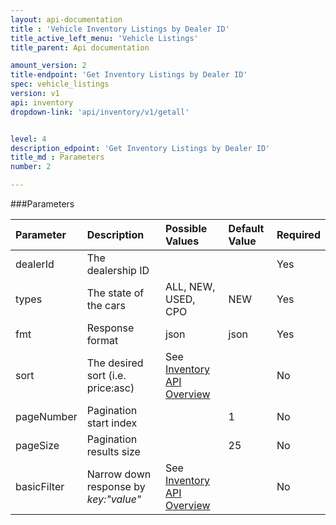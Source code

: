 ```yaml
---
layout: api-documentation
title : 'Vehicle Inventory Listings by Dealer ID'
title_active_left_menu: 'Vehicle Listings'
title_parent: Api documentation

amount_version: 2
title-endpoint: 'Get Inventory Listings by Dealer ID'
spec: vehicle_listings
version: v1
api: inventory
dropdown-link: 'api/inventory/v1/getall'


level: 4
description_edpoint: 'Get Inventory Listings by Dealer ID'
title_md : Parameters
number: 2

---
```



###Parameters

| Parameter  	| Description                           | Possible Values   	| Default Value | Required |
|:--------------|:--------------------------------------|:----------------------|:------------- |:-------- |
| dealerId 		| The dealership ID						|						| 		        | Yes      |
| types    		| The state of the cars		          	| ALL, NEW, USED, CPO 	| NEW           | Yes      |
| fmt        	| Response format                       | json              	| json          | Yes      |
| sort | The desired sort (i.e. price:asc) | See [Inventory API Overview](/api-documentation/inventory/vehicle_listings/v1/index.html) | | No |
| pageNumber	| Pagination start index				| 						| 1		        | No       |
| pageSize   	| Pagination results size 				| 						| 25	        | No       |
| basicFilter	| Narrow down response by *key:"value"* | See [Inventory API Overview](/api-documentation/inventory/vehicle_listings/v1/index.html) | | No |
